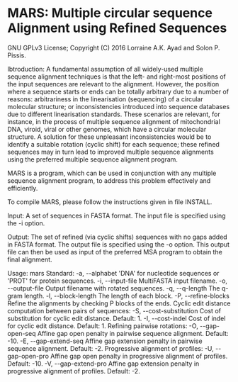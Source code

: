 MARS: Multiple circular sequence Alignment using Refined Sequences
===

GNU GPLv3 License; Copyright (C) 2016 Lorraine A.K. Ayad and Solon P. Pissis.

Ibtroduction: A fundamental assumption of all widely-used multiple sequence alignment techniques is that the left- and right-most positions of the input sequences are relevant to the alignment. However, the position where a sequence starts or ends can be totally arbitrary due to a number of reasons: arbitrariness in the linearisation (sequencing) of a circular molecular structure; or inconsistencies introduced into sequence databases due to different linearisation standards. These scenarios are relevant, for instance, in the process of multiple sequence alignment of mitochondrial DNA, viroid, viral or other genomes, which have a circular molecular structure. A solution for these unpleasant inconsistencies would be to identify a suitable rotation (cyclic shift) for each sequence; these refined sequences may in turn lead to improved multiple sequence alignments using the preferred multiple sequence alignment program.

MARS is a program, which can be used in conjunction with any multiple sequence alignment program, to address this problem effectively and efficiently.

To compile MARS, please follow the instructions given in file INSTALL.

Input: A set of sequences in FASTA format. The input file is specified using the -i option. 

Output: The set of refined (via cyclic shifts) sequences with no gaps added in FASTA format. The output file is specified using the -o option. This output file can then be used as input of the preferred MSA program to obtain the final alignment.

Usage: mars <options>
 Standard:
  -a, --alphabet              <str>     'DNA' for nucleotide  sequences  or 'PROT' for protein  sequences.
  -i, --input-file            <str>     MultiFASTA input filename.
  -o, --output-file           <str>     Output filename with rotated sequences.
  -q, --q-length              <int>     The q-gram length.
  -l, --block-length          <int>     The length of each block.
  -P, --refine-blocks         <dbl>     Refine the alignments by checking P blocks of the ends.
 Cyclic edit distance computation between pairs of sequences:
  -S, --cost-substitution     <int>     Cost of substitution for cyclic edit distance. Default: 1.
  -I, --cost-indel            <int>     Cost of indel for cyclic edit distance. Default: 1.
 Refining pairwise rotations:
  -O, --gap-open-seq          <int>     Affine gap open penalty in pairwise sequence alignment. Default: -10.
  -E, --gap-extend-seq        <int>     Affine gap extension penalty in pairwise sequence alignment. Default: -2.
 Progressive alignment of profiles:
  -U, --gap-open-pro          <int>     Affine gap open penalty in progressive alignment of profiles. Default: -10.
  -V, --gap-extend-pro        <int>     Affine gap extension penalty in progressive alignment of profiles. Default: -2.
